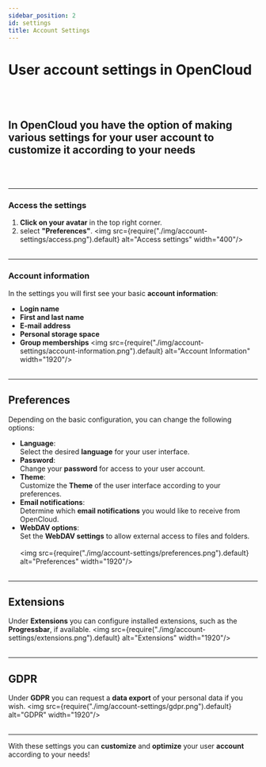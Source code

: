 ```yaml
---
sidebar_position: 2
id: settings
title: Account Settings
---
```


# User account settings in OpenCloud
<br/><br/>

## In OpenCloud you have the option of making various settings for your **user account** to customize it according to your needs
<br/><br/>


---

### Access the settings
1. **Click on your avatar** in the top right corner.
2. select **"Preferences"**.
<img src={require("./img/account-settings/access.png").default} alt="Access settings" width="400"/>
<br/><br/>

---

### Account information
In the settings you will first see your basic **account information**:
- **Login name**
- **First and last name**
- **E-mail address**
- **Personal storage space**
- **Group memberships**
<img src={require("./img/account-settings/account-information.png").default} alt="Account Information" width="1920"/>
<br/><br/>

---

## Preferences
Depending on the basic configuration, you can change the following options:
- **Language**:  
  Select the desired **language** for your user interface.
- **Password**:  
  Change your **password** for access to your user account.
- **Theme**:  
  Customize the **Theme** of the user interface according to your preferences.
- **Email notifications**:  
  Determine which **email notifications** you would like to receive from OpenCloud.
- **WebDAV options**:  
  Set the **WebDAV settings** to allow external access to files and folders.
  <br/><br/>
  <img src={require("./img/account-settings/preferences.png").default} alt="Preferences" width="1920"/>
  <br/><br/>

---

## Extensions
Under **Extensions** you can configure installed extensions, such as the **Progressbar**, if available.
<img src={require("./img/account-settings/extensions.png").default} alt="Extensions" width="1920"/>
<br/><br/>

---

## GDPR
Under **GDPR** you can request a **data export** of your personal data if you wish.
<img src={require("./img/account-settings/gdpr.png").default} alt="GDPR" width="1920"/>
<br/><br/>

---

With these settings you can **customize** and **optimize** your user **account** according to your needs!


